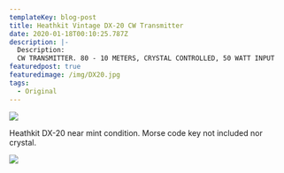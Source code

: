 ```yaml
---
templateKey: blog-post
title: Heathkit Vintage DX-20 CW Transmitter
date: 2020-01-18T00:10:25.787Z
description: |-
  Description:
  CW TRANSMITTER. 80 - 10 METERS, CRYSTAL CONTROLLED, 50 WATT INPUT
featuredpost: true
featuredimage: /img/DX20.jpg
tags:
  - Original
---
```

![](/img/DX20.jpg)

Heathkit DX-20 near mint condition. Morse code key not included nor crystal.

![](/img/DX20inside.jpg)
